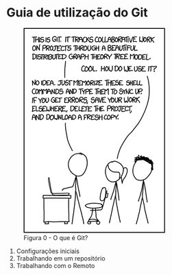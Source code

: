 # Guia de utilização do Git

<figure>
	<img src="0-intro.png" />
	<figcaption>Figura 0 - O que é Git?</figcaption>
</figure>

1. Configurações iniciais  
2. Trabalhando em um repositório  
3. Trabalhando com o Remoto  
